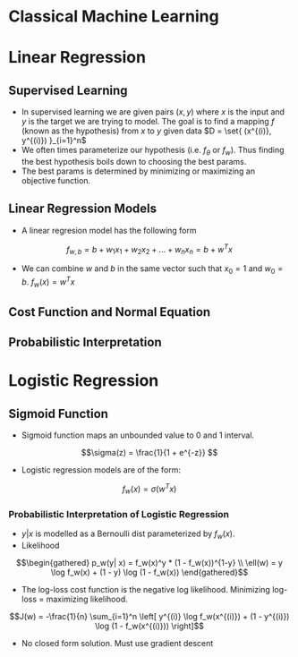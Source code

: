 Classical Machine Learning
================
# Linear Regression
## Supervised Learning
* In supervised learning we are given pairs $(x, y)$ where $x$ is the input and $y$ is the target we are trying to model. The goal is to find a mapping $f$ (known as the hypothesis) from $x$ to $y$ given data $D = \set{ (x^{(i)}, y^{(i)}) \}_{i=1}^n$ 
* We often times parameterize our hypothesis (i.e. $f_\theta$ or $f_w$). Thus finding the best hypothesis boils down to choosing the best params.
* The best params is determined by minimizing or maximizing an objective function. 

## Linear Regression Models
* A linear regresion model has the following form
```math
f_{w, b} = b + w_1 x_1 + w_2 x_2 + ... + w_n x_n = b + w^T x
```
* We can combine $w$ and $b$ in the same vector such that $x_0 = 1$ and $w_0 = b$. $f_w(x) = w^T x$   

## Cost Function and Normal Equation
## Probabilistic Interpretation

# Logistic Regression
## Sigmoid Function
* Sigmoid function maps an unbounded value to $0$ and $1$ interval. 
```math
\sigma(z) = \frac{1}{1 + e^{-z}} 
```
* Logistic regression models are of the form:
```math
f_w(x) = \sigma(w^Tx)
```

### Probabilistic Interpretation of Logistic Regression
* $y | x$ is modelled as a Bernoulli dist parameterized by $f_w(x)$.
* Likelihood 
```math
\begin{gathered}
p_w(y| x) = f_w(x)^y * (1 - f_w(x))^{1-y} \\
\ell(w) = y \log f_w(x) +  (1 - y) \log (1 - f_w(x))
\end{gathered}
```
* The log-loss cost function is the negative log likelihood. Minimizing log-loss = maximizing likelihood. 
```math
J(w) = -\frac{1}{n} \sum_{i=1}^n \left[ y^{(i)} \log f_w(x^{(i)}) +  (1 - y^{(i)}) \log (1 - f_w(x^{(i)})) \right]
```
* No closed form solution. Must use gradient descent
